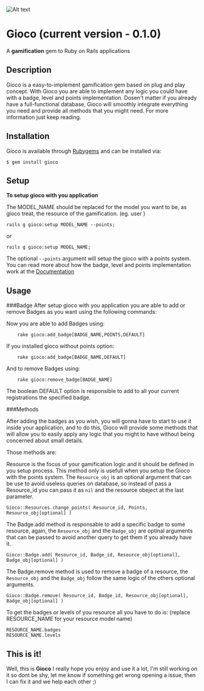 ![Alt text](http://joaomdmoura.github.com/gioco/assets/images/logo.png "A gamification gem to Ruby on Rails applications")
# Gioco (current version - 0.1.0)
A **gamification** gem to Ruby on Rails applications

Description
------------
Gioco is a easy-to-implement gamification gem based on plug and play concept.
With Gioco you are able to implement any logic you could have with a badge, level and points implementation.
Dosen't matter if you already have a full-functional database, Gioco will smoothly integrate everything you need and provide all methods that you might need.
For more information just keep reading.


Installation
------------
Gioco is available through [Rubygems](http://rubygems.org/gems/gioco) and can be installed via:

```
$ gem install gioco
```


Setup
------------
**To setup gioco with you application**

The MODEL_NAME should be replaced for the model you want to be, as gioco treat, the resource of the gamification. (eg. user )

```
rails g gioco:setup MODEL_NAME --points;
```

or

```
rails g gioco:setup MODEL_NAME;
```

The optional ``` --points ``` argument will setup the gioco with a points system. You can read more about how the badge, level and points implementation work at the [Documentation](http://rubygems.org/gems/sweet-lang)


Usage
------------

###Badge
After setup gioco with you application you are able to add or remove Badges as you want using the following commands:

Now you are able to add Badges using:

```
	rake gioco:add_badge[BADGE_NAME,POINTS,DEFAULT]
```

If you installed gioco without points option:

```
	rake gioco:add_badge[BADGE_NAME,DEFAULT]
```

And to remove Badges using:

```
	rake gioco:remove_badge[BADGE_NAME]
```

The boolean DEFAULT option is responsible to add to all your current registrations the specified badge.

###Methods

After adding the badges as you wish, you will gonna have to start to use it inside your application, and to do this, Gioco will provide some methods that will allow you to easily apply any logic that you might to have without being concerned about small details.

Those methods are:

Resource is the focus of your gamification logic and it should be defined in you setup process.
This method only is usefull when you setup the Gioco with the points system.
The ``` Resource_obj ``` is an optional argument that can be use to avoid useless queries on database, so instead of pass a Resource_id you can pass it as ``` nil ``` and the resource obeject at the last parameter.

```
Gioco::Resources.change_points( Resource_id, Points, Resource_obj[optional] )
```

The Badge.add method is responsable to add a specific badge to some resource, again, the ``` Resource_obj ``` and the ``` Badge_obj ``` are optinal arguments that can be passed to avoid another query to get them if you already have it.

```
Gioco::Badge.add( Resource_id, Badge_id, Resource_obj[optional], Badge_obj[optional] )
```

The Badge.remove method is used to remove a badge of a resource, the ``` Resource_obj ``` and the ``` Badge_obj ``` follow the same logic of the others optional arguments.

```
Gioco::Badge.remove( Resource_id, Badge_id, Resource_obj[optional], Badge_obj[optional] )
```

To get the badges or levels of you resource all you have to do is: (replace RESOURCE_NAME for your resource model name)

```
RESOURCE_NAME.badges
RESOURCE_NAME.levels
```


This is it!
------------
Well, this is **Gioco** I really hope you enjoy and use it a lot, I'm still working on it so dont be shy, let me know
if something get wrong opening a issue, then I can fix it and we help each other ;)